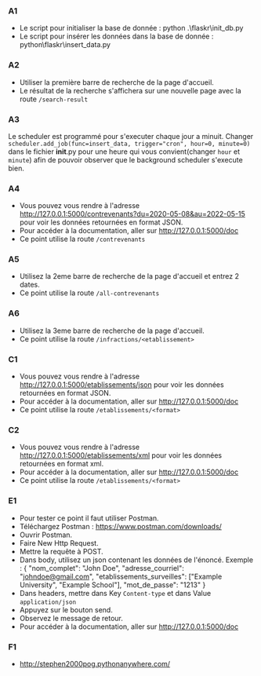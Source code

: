 ### A1 
- Le script pour initialiser la base de donnée : python .\flaskr\init_db.py 
- Le script pour insérer les données dans la base de donnée : python\flaskr\insert_data.py
### A2 
- Utiliser la première barre de recherche de la page d'accueil.
- Le résultat de la recherche s'affichera sur une nouvelle page avec la route `/search-result`

### A3 
Le scheduler est programmé pour s'executer chaque jour a minuit.
Changer `scheduler.add_job(func=insert_data, trigger="cron", hour=0, minute=0)` dans le fichier __init__.py
pour une heure qui vous convient(changer `hour` et `minute`) afin de pouvoir observer que le background scheduler s'execute bien.
### A4 
- Vous pouvez vous rendre à l'adresse http://127.0.0.1:5000/contrevenants?du=2020-05-08&au=2022-05-15 pour voir les données retournées en format JSON.
- Pour accéder à la documentation, aller sur http://127.0.0.1:5000/doc 
- Ce point utilise la route `/contrevenants`
### A5
- Utilisez la 2eme barre de recherche de la page d'accueil et entrez 2 dates.
- Ce point utilise la route `/all-contrevenants`
### A6
- Utilisez la 3eme barre de recherche de la page d'accueil.
- Ce point utilise la route `/infractions/<etablissement>`
### C1 
- Vous pouvez vous rendre à l'adresse http://127.0.0.1:5000/etablissements/json pour voir les données retournées en format JSON.
- Pour accéder à la documentation, aller sur http://127.0.0.1:5000/doc 
- Ce point utilise la route `/etablissements/<format>`

### C2 
- Vous pouvez vous rendre à l'adresse http://127.0.0.1:5000/etablissements/xml pour voir les données retournées en format xml.
- Pour accéder à la documentation, aller sur http://127.0.0.1:5000/doc 
- Ce point utilise la route `/etablissements/<format>`

### E1
- Pour tester ce point il faut utiliser Postman.
- Téléchargez Postman : https://www.postman.com/downloads/
- Ouvrir Postman.
- Faire New Http Request.  
- Mettre la requête à POST.
- Dans body, utilisez un json contenant les données de l'énoncé. Exemple : {
    "nom_complet": "John Doe",
    "adresse_courriel": "johndoe@gmail.com",
    "etablissements_surveilles": ["Example University", "Example School"],
    "mot_de_passe": "1213"
}
- Dans headers, mettre dans Key `Content-type` et dans Value `application/json`
- Appuyez sur le bouton send.
- Observez le message de retour.
- Pour accéder à la documentation, aller sur http://127.0.0.1:5000/doc 

### F1
- http://stephen2000pog.pythonanywhere.com/